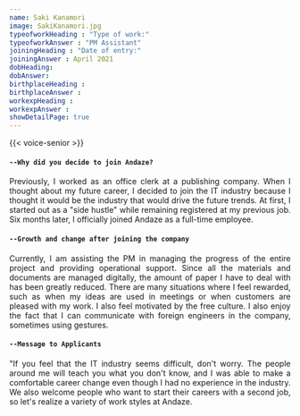 ```yaml
---
name: Saki Kanamori
image: SakiKanamori.jpg
typeofworkHeading : "Type of work:"
typeofworkAnswer : "PM Assistant"
joiningHeading : "Date of entry:"
joiningAnswer : April 2021
dobHeading:
dobAnswer:
birthplaceHeading :
birthplaceAnswer :
workexpHeading :
workexpAnswer :
showDetailPage: true
---
```

{{< voice-senior >}}

<div class="row">
<div class="col-12" style="text-align: justify;">

#### `--Why did you decide to join Andaze?`

Previously, I worked as an office clerk at a publishing company. When I thought about my future career, I decided to join the IT industry because I thought it would be the industry that would drive the future trends. At first, I started out as a "side hustle" while remaining registered at my previous job. Six months later, I officially joined Andaze as a full-time employee.

#### `--Growth and change after joining the company`

Currently, I am assisting the PM in managing the progress of the entire project and providing operational support. Since all the materials and documents are managed digitally, the amount of paper I have to deal with has been greatly reduced. There are many situations where I feel rewarded, such as when my ideas are used in meetings or when customers are pleased with my work. I also feel motivated by the free culture. I also enjoy the fact that I can communicate with foreign engineers in the company, sometimes using gestures.

#### `--Message to Applicants`

"If you feel that the IT industry seems difficult, don't worry. The people around me will teach you what you don't know, and I was able to make a comfortable career change even though I had no experience in the industry. We also welcome people who want to start their careers with a second job, so let's realize a variety of work styles at Andaze.

</div>
</div>